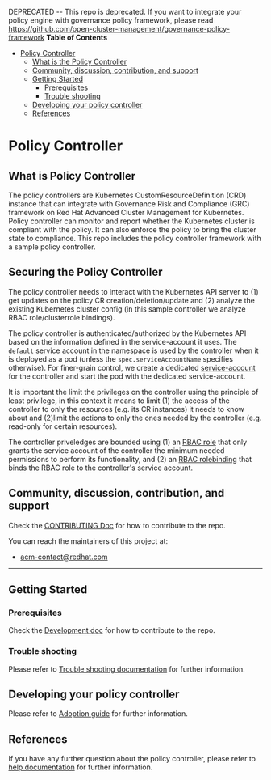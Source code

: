 <!-- <p align="center"><a href="http://35.227.205.240/?job=build_go-repo-template_postsubmit">
 prow build badge, godoc, and go report card
<img alt="Build Status" src="http://35.227.205.240/badge.svg?jobs=build_go-repo-template_postsubmit">
</a> <a href="https://godoc.org/github.com/IBM/go-repo-template"><img src="https://godoc.org/github.com/IBM/go-repo-template?status.svg"></a> <a href="https://goreportcard.com/report/github.com/IBM/go-repo-template"><img alt="Go Report Card" src="https://goreportcard.com/badge/github.com/IBM/go-repo-template" /></a> <a href="https://codecov.io/github/IBM/go-repo-template?branch=master"><img alt="Code Coverage" src="https://codecov.io/gh/IBM/go-repo-template/branch/master/graphs/badge.svg?branch=master" /></a></p> -->

<!-- START doctoc generated TOC please keep comment here to allow auto update -->
<!-- DON'T EDIT THIS SECTION, INSTEAD RE-RUN doctoc TO UPDATE -->
<!-- **Table of Contents**  *generated with [DocToc](https://github.com/thlorenz/doctoc)* -->
DEPRECATED -- This repo is deprecated. If you want to integrate your policy engine with governance policy framework, please read https://github.com/open-cluster-management/governance-policy-framework
**Table of Contents** 
- [Policy Controller](#policy-controller)
    - [What is the Policy Controller](#what-is-the-policy-controller)
    - [Community, discussion, contribution, and support](#community-discussion-contribution-and-support)
    - [Getting Started](#getting-started)
        - [Prerequisites](#prerequisites)
        - [Trouble shooting](#trouble-shooting)
    - [Developing your policy controller](#developing-your-policy-controller)    
    - [References](#references)

<!-- END doctoc generated TOC please keep comment here to allow auto update -->

# Policy Controller

## What is Policy Controller

The policy controllers are Kubernetes CustomResourceDefinition (CRD) instance that can integrate with Governance Risk and Compliance (GRC) framework on Red Hat Advanced Cluster Management for Kubernetes. Policy controller can monitor and report whether the Kubernetes cluster is compliant with the policy. It can also enforce the policy to bring the cluster state to compliance. This repo includes the policy controller framework with a sample policy controller.

## Securing the Policy Controller

The policy controller needs to interact with the Kubernetes API server to (1) get updates on the policy CR creation/deletion/update and (2) analyze the existing Kubernetes cluster config (in this sample controller we analyze RBAC role/clusterrole bindings).

The policy controller is authenticated/authorized by the Kubernetes API based on the information defined in the service-account it uses. The `default` service account in the namespace is used by the controller when it is deployed as a pod (unless the `spec.serviceAccountName` specifies otherwise). For finer-grain control, we create a dedicated [service-account](./deploy/service_account.yaml) for the controller and start the pod with the dedicated service-account.

It is important the limit the privileges on the controller using the principle of least privilege, in this context it means to limit (1) the access of the controller to only the resources (e.g. its CR instances) it needs to know about and (2)limit the actions to only the ones needed by the controller (e.g. read-only for certain resources).

The controller priveledges are bounded using (1) an [RBAC role](./deploy/role.yaml) that only grants the service account of the controller the minimum needed permissions to perform its functionality, and (2) an [RBAC rolebinding](deploy/role_binding.yaml) that binds the RBAC role to the controller's service account.

## Community, discussion, contribution, and support

Check the [CONTRIBUTING Doc](CONTRIBUTING.md) for how to contribute to the repo.

You can reach the maintainers of this project at:

- acm-contact@redhat.com

------

## Getting Started

### Prerequisites

Check the [Development doc](docs/development.md) for how to contribute to the repo.

### Trouble shooting

Please refer to [Trouble shooting documentation](docs/trouble_shooting.md) for further information.

## Developing your policy controller
Please refer to [Adoption guide](docs/adoption_guide.md) for further information.

## References

If you have any further question about the policy controller, please refer to
[help documentation](docs/help.md) for further information.
